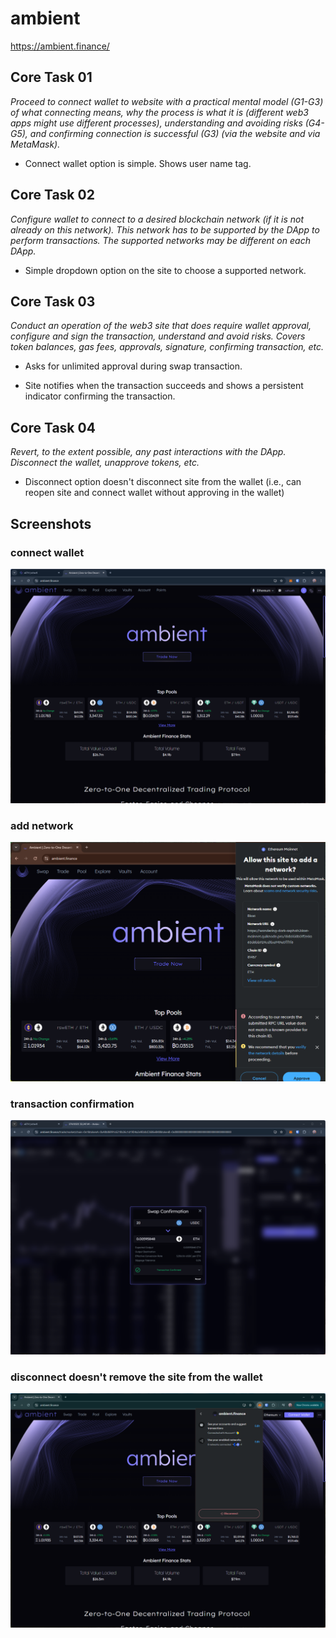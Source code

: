 # ambient
https://ambient.finance/

## Core Task 01

*Proceed to connect wallet to website with a practical mental model (G1-G3) of what connecting means, why the process is what it is (different web3 apps might use different processes), understanding and avoiding risks (G4-G5), and confirming connection is successful (G3) (via the website and via MetaMask).*

- Connect wallet option is simple. Shows user name tag.

## Core Task 02

*Configure wallet to connect to a desired blockchain network (if it is not already on this network). This network has to be supported by the DApp to perform transactions. The supported networks may be different on each DApp.* 

- Simple dropdown option on the site to choose a supported network.

## Core Task 03

*Conduct an operation of the web3 site that does require wallet approval, configure and sign the transaction, understand and avoid risks. Covers token balances, gas fees, approvals, signature, confirming transaction, etc.*

- Asks for unlimited approval during swap transaction.

- Site notifies when the transaction succeeds and shows a persistent indicator confirming the transaction.


## Core Task 04

*Revert, to the extent possible, any past interactions with the DApp. Disconnect the wallet, unapprove tokens, etc.*  

- Disconnect option doesn't disconnect site from the wallet (i.e., can reopen site and connect wallet without approving in the wallet)

## Screenshots
### connect wallet
![name tag](image-40.png)

### add network
![network](image-166.png)

### transaction confirmation
![confirm prompt](image-41.png)

### disconnect doesn't remove the site from the wallet
![wallet prompt](image-60.png)
